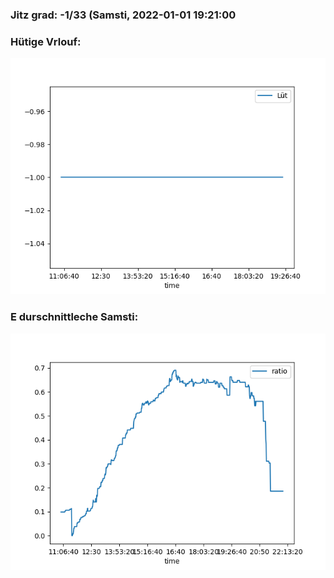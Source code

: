 ### Jitz grad: -1/33 (Samsti, 2022-01-01 19:21:00

### Hütige Vrlouf:
![Graph](Today.png)

### E durschnittleche Samsti:
![Graph](Samsti.png)